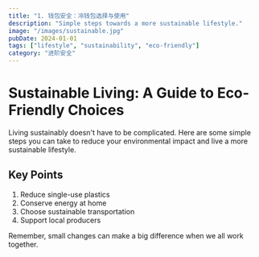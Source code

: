 ```yaml
---
title: "1. 钱包安全：冷钱包选择与使用"
description: "Simple steps towards a more sustainable lifestyle."
image: "/images/sustainable.jpg"
pubDate: 2024-01-01
tags: ["lifestyle", "sustainability", "eco-friendly"]
category: "进阶安全"
---
```


# Sustainable Living: A Guide to Eco-Friendly Choices

Living sustainably doesn't have to be complicated. Here are some simple steps you can take to reduce your environmental impact and live a more sustainable lifestyle.

## Key Points

1. Reduce single-use plastics
2. Conserve energy at home
3. Choose sustainable transportation
4. Support local producers

Remember, small changes can make a big difference when we all work together.